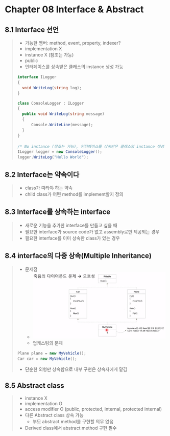 # Chapter 08 Interface & Abstract

## 8.1 Interface 선언
> - 가능한 멤버: method, event, property, indexer?
> - implementation X
> - instance X (참조는 가능)
> - public
> - 인터페이스를 상속받은 클래스의 instance 생성 가능
>``` csharp
>interface ILogger
>{
>   void WriteLog(string log);
>}
>```
>``` csharp
>class ConsoleLogger : ILogger
>{
>   public void WriteLog(string message)
>   {
>       Console.WriteLine(message);
>   }
>}
>
>/* No instance (참조는 가능), 인터페이스를 상속받은 클래스의 instance 생성 가능 */
>ILogger logger = new ConsoleLogger();
>logger.WriteLog("Hello World");
>```

## 8.2 Interface는 약속이다
> - class가 따라야 하는 약속
> - child class가 어떤 method를 implement할지 정의

## 8.3 Interface를 상속하는 interface
> - 새로운 기능을 추가한 interface를 만들고 싶을 때
> - 필요한 interface가 source code가 없고 assembly로만 제공되는 경우
> - 필요한 interface를 이미 상속한 class가 있는 경우

## 8.4 interface의 다중 상속(Multiple Inheritance)
> - 문제점
>   - ![8-4](images/8-4.jpg)
>   - 업캐스팅의 문제
>``` csharp
>Plane plane = new MyVehicle();
>Car car = new MyVehicle();
>```
> - 단순한 외형만 상속함으로 내부 구현은 상속자에게 맡김

## 8.5 Abstract class
> - instance X
> - implementation O
> - access modifier O (public, protected, internal, protected internal)
> - 다른 Abstract class 상속 가능
>   - 부모 abstract method를 구현할 의무 없음
> - Derived class에서 abstract method 구현 필수
